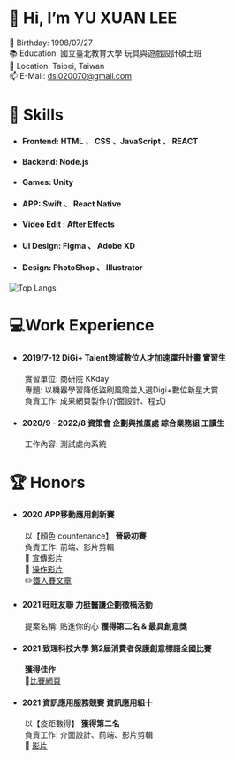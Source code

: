 # 👋 Hi, I’m YU XUAN LEE
:baby: Birthday: 1998/07/27<br>
:books:	Education: 國立臺北教育大學 玩具與遊戲設計碩士班  
:pushpin: Location: Taipei, Taiwan  
📫 E-Mail: dsi020070@gmail.com  

# :wrench:	Skills
- #### Frontend: HTML 、 CSS 、JavaScript 、 REACT  
- #### Backend: Node.js
- #### Games: Unity
- #### APP: Swift 、 React Native
- #### Video Edit : After Effects
- #### UI Design: Figma 、 Adobe XD
- #### Design: PhotoShop 、 Illustrator
![Top Langs](https://github-readme-stats.vercel.app/api/top-langs/?username=s110519018&theme=shades-of-purple)

# :computer:Work Experience
- #### 2019/7-12 DiGi+ Talent跨域數位人才加速躍升計畫 實習生 
&emsp;&emsp;實習單位: 商研院 KKday   
&emsp;&emsp;專題: 以機器學習降低盜刷風險並入選Digi+數位新星大賞  
&emsp;&emsp;負責工作: 成果網頁製作(介面設計、程式)  
- #### 2020/9 - 2022/8 資策會 企劃與推廣處 綜合業務組 工讀生 
&emsp;&emsp;工作內容: 測試處內系統 

# :trophy:		Honors
- #### 2020 APP移動應用創新賽
&emsp;&emsp;以【顏色 countenance】 **晉級初賽**   
&emsp;&emsp;負責工作: 前端、影片剪輯  
&emsp;&emsp;:movie_camera:	[宣傳影片](https://www.youtube.com/watch?v=rqrp_8xZJB0)  
&emsp;&emsp;:movie_camera:	[操作影片](https://www.youtube.com/watch?v=kr1lymM6e_w)  
&emsp;&emsp;:pencil2:[鐵人賽文章](https://ithelp.ithome.com.tw/users/20130458/ironman/3634?page=3)  
- #### 2021 旺旺友聯 力挺醫護企劃徵稿活動
&emsp;&emsp;提案名稱: 貼進你的心 **獲得第二名 & 最具創意獎**  
- #### 2021 致理科技大學 第2屆消費者保護創意標語全國比賽
&emsp;&emsp;**獲得佳作**  
&emsp;&emsp;:confetti_ball:[比賽網頁](https://gm-chihlee-edu-dot-yamm-track.appspot.com/Redirect?ukey=1wigvoSRjR1jmtei0OoKCqMi4FmX9mceJxMUfD38vIcU-0&key=YAMMID-94675834&link=https://supr.link/rtqbu)
- #### 2021 資訊應用服務競賽 資訊應用組十
&emsp;&emsp;以【疫距數得】 **獲得第二名**  
&emsp;&emsp;負責工作: 介面設計、前端、影片剪輯  
&emsp;&emsp;:movie_camera:	[影片](https://youtu.be/z1jOn270cB4)

